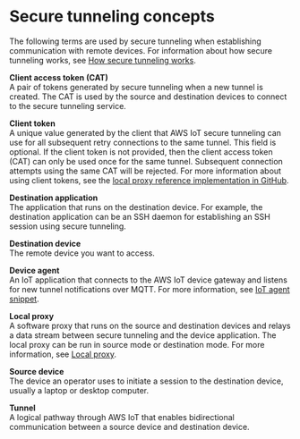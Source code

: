 # Secure tunneling concepts<a name="secure-tunneling-concepts"></a>

The following terms are used by secure tunneling when establishing communication with remote devices\. For information about how secure tunneling works, see [How secure tunneling works](how-secure-tunneling-works.md)\.

**Client access token \(CAT\)**  
A pair of tokens generated by secure tunneling when a new tunnel is created\. The CAT is used by the source and destination devices to connect to the secure tunneling service\.

**Client token**  
A unique value generated by the client that AWS IoT secure tunneling can use for all subsequent retry connections to the same tunnel\. This field is optional\. If the client token is not provided, then the client access token \(CAT\) can only be used once for the same tunnel\. Subsequent connection attempts using the same CAT will be rejected\. For more information about using client tokens, see the [ local proxy reference implementation in GitHub](https://github.com/aws-samples/aws-iot-securetunneling-localproxy/blob/master/V2WebSocketProtocolGuide.md)\.

**Destination application**  
The application that runs on the destination device\. For example, the destination application can be an SSH daemon for establishing an SSH session using secure tunneling\.

**Destination device**  
The remote device you want to access\.

**Device agent**  
An IoT application that connects to the AWS IoT device gateway and listens for new tunnel notifications over MQTT\. For more information, see [IoT agent snippet](agent-snippet.md)\.

**Local proxy**  
A software proxy that runs on the source and destination devices and relays a data stream between secure tunneling and the device application\. The local proxy can be run in source mode or destination mode\. For more information, see [Local proxy](local-proxy.md)\.

**Source device**  
The device an operator uses to initiate a session to the destination device, usually a laptop or desktop computer\.

**Tunnel**  
 A logical pathway through AWS IoT that enables bidirectional communication between a source device and destination device\.